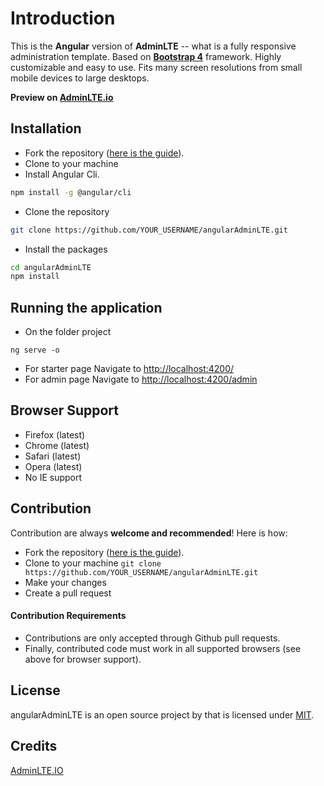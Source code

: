 Introduction
============

This is the **Angular** version of **AdminLTE** -- what is a fully responsive administration template. Based on **[Bootstrap 4](https://getbootstrap.com)** framework.
Highly customizable and easy to use. Fits many screen resolutions from small mobile devices to large desktops.

**Preview on [AdminLTE.io](https://adminlte.io/themes/v3)**

Installation
------------

- Fork the repository ([here is the guide](https://help.github.com/articles/fork-a-repo/)).
- Clone to your machine
- Install Angular Cli.

```bash
npm install -g @angular/cli
```

- Clone the repository

```bash
git clone https://github.com/YOUR_USERNAME/angularAdminLTE.git
```

- Install the packages

```bash
cd angularAdminLTE
npm install
```

Running the application
------------

- On the folder project

```
ng serve -o
```

- For starter page Navigate to [http://localhost:4200/](http://localhost:4200/)
- For admin page Navigate to [http://localhost:4200/admin](http://localhost:4200/admin)

Browser Support
---------------

- Firefox (latest)
- Chrome (latest)
- Safari (latest)
- Opera (latest)
- No IE support

Contribution
------------

Contribution are always **welcome and recommended**! Here is how:

- Fork the repository ([here is the guide](https://help.github.com/articles/fork-a-repo/)).
- Clone to your machine ```git clone https://github.com/YOUR_USERNAME/angularAdminLTE.git```
- Make your changes
- Create a pull request

#### Contribution Requirements

- Contributions are only accepted through Github pull requests.
- Finally, contributed code must work in all supported browsers (see above for browser support).

License
-------

angularAdminLTE is an open source project by that is licensed under [MIT](http://opensource.org/licenses/MIT).

Credits
-------------

[AdminLTE.IO](https://adminlte.io/)
